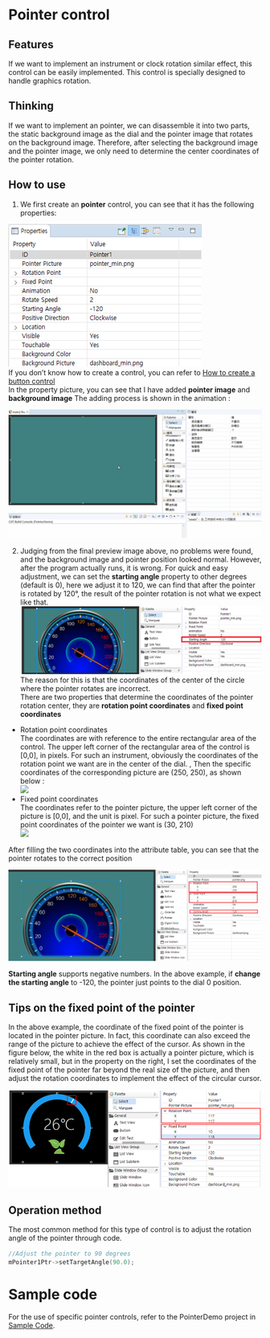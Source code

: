 # Pointer control
## Features
If we want to implement an instrument or clock rotation similar effect, this control can be easily implemented. This control is specially designed to handle graphics rotation.

## Thinking
If we want to implement an pointer, we can disassemble it into two parts, the static background image as the dial and the pointer image that rotates on the background image. 
Therefore, after selecting the background image and the pointer image, we only need to determine the center coordinates of the pointer rotation.

## How to use
1. We first create an **pointer** control, you can see that it has the following properties:  

 ![](assets/pointer/properties.png)  
 If you don’t know how to create a control, you can refer to [How to create a button control](button.md#add_button)   
 In the property picture, you can see that I have added **pointer image** and **background image**
 The adding process is shown in the animation :   

  ![](assets\pointer/add_pointer.gif)

2. Judging from the final preview image above, no problems were found, and the background image and pointer position looked normal. However, after the program actually runs, it is wrong. For quick and easy adjustment, we can set the **starting angle** property to other degrees (default is 0), here we adjust it to 120, we can find that after the pointer is rotated by 120°, the result of the pointer rotation is not what we expect like that.  
 ![](assets/pointer/start_angle_120.png)  
 The reason for this is that the coordinates of the center of the circle where the pointer rotates are incorrect.  
 There are two properties that determine the coordinates of the pointer rotation center, they are **rotation point coordinates** and **fixed point coordinates** 
 * Rotation point coordinates  
    The coordinates are with reference to the entire rectangular area of the control. The upper left corner of the rectangular area of the control is [0,0], in pixels. For such an instrument, obviously the coordinates of the rotation point we want are in the center of the dial. , Then the specific coordinates of the corresponding picture are (250, 250), as shown below :  
   ![](https://box.kancloud.cn/940c7a9a077fdf8442ff4969a8e523c1_260x204.png)  
* Fixed point coordinates  
 The coordinates refer to the pointer picture, the upper left corner of the picture is [0,0], and the unit is pixel. For such a pointer picture, the fixed point coordinates of the pointer we want is (30, 210)  
 ![](https://box.kancloud.cn/05171e54018b720825d8e84c785f9aa5_80x146.png)  

After filling the two coordinates into the attribute table, you can see that the pointer rotates to the correct position  

![](assets/pointer/preview2.png)

**Starting angle** supports negative numbers. In the above example, if **change the starting angle** to -120, the pointer just points to the dial 0 position.

## Tips on the fixed point of the pointer  
 In the above example, the coordinate of the fixed point of the pointer is located in the pointer picture. In fact, this coordinate can also exceed the range of the picture to achieve the effect of the cursor. As shown in the figure below, the white in the red box is actually a pointer picture, which is relatively small, but in the property on the right, I set the coordinates of the fixed point of the pointer far beyond the real size of the picture, and then adjust the rotation coordinates to implement the effect of the circular cursor.

 ![](assets/pointer/preview3.png)

## Operation method 
The most common method for this type of control is to adjust the rotation angle of the pointer through code. 
```c++
//Adjust the pointer to 90 degrees
mPointer1Ptr->setTargetAngle(90.0);
```


# Sample code
For the use of specific pointer controls, refer to the PointerDemo project in [Sample Code](demo_download.md#demo_download).